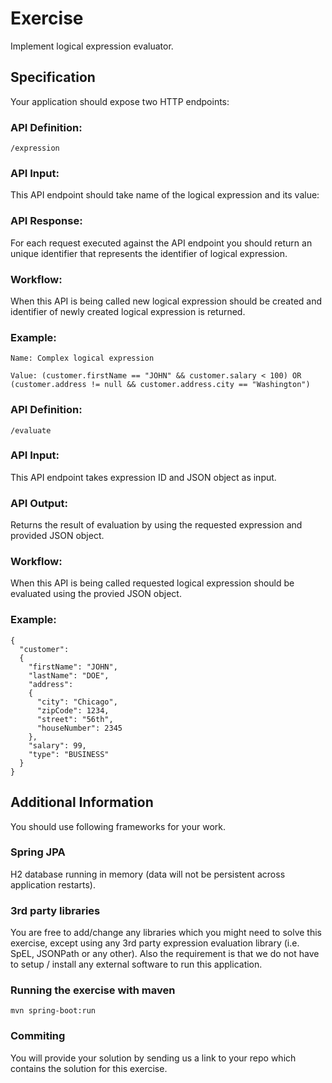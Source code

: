 # Exercise

Implement logical expression evaluator.

## Specification
Your application should expose two HTTP endpoints:

### API Definition: 

```
/expression
```

### API Input:

This API endpoint should take name of the logical expression and its value:

### API Response:

For each request executed against the API endpoint you should return an unique identifier that represents the identifier of logical expression.

### Workflow:

When this API is being called new logical expression should be created and identifier of newly created logical expression is returned.

### Example:

```
Name: Complex logical expression
```
```
Value: (customer.firstName == "JOHN" && customer.salary < 100) OR (customer.address != null && customer.address.city == "Washington")
```

### API Definition: 

```
/evaluate
```

### API Input:

This API endpoint takes expression ID and JSON object as input.

### API Output:

Returns the result of evaluation by using the requested expression and provided JSON object.

### Workflow:

When this API is being called requested logical expression should be evaluated using the provied JSON object.

### Example:

```
{
  "customer":
  {
    "firstName": "JOHN",
    "lastName": "DOE", 
    "address":
    {
      "city": "Chicago",
      "zipCode": 1234, 
      "street": "56th", 
      "houseNumber": 2345
    },
    "salary": 99,
    "type": "BUSINESS"
  }
}
```

## Additional Information
You should use following frameworks for your work.

### Spring JPA
H2 database running in memory (data will not be persistent across application restarts). 

### 3rd party libraries
You are free to add/change any libraries which you might need to solve this exercise, except using any 3rd party expression evaluation library (i.e. SpEL, JSONPath or any other). Also the requirement is that we do not have to setup / install any external software to run this application.

### Running the exercise with maven
```mvn spring-boot:run```

### Commiting
You will provide your solution by sending us a link to your repo which contains the solution for this exercise.
